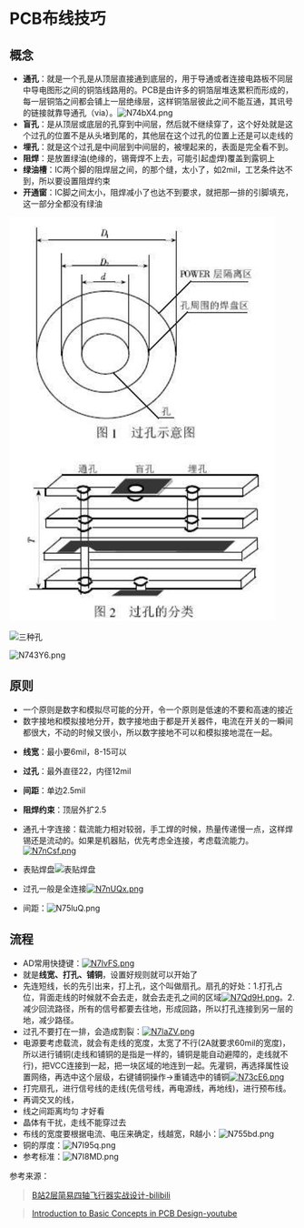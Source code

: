# PCB布线技巧

## 概念 
- **通孔**：就是一个孔是从顶层直接通到底层的，用于导通或者连接电路板不同层中导电图形之间的铜箔线路用的。PCB是由许多的铜箔层堆迭累积而形成的，每一层铜箔之间都会铺上一层绝缘层，这样铜箔层彼此之间不能互通，其讯号的链接就靠导通孔（via）。![N74bX4.png](https://s1.ax1x.com/2020/07/01/N74bX4.png)
- **盲孔**：是从顶层或底层的孔穿到中间层，然后就不继续穿了，这个好处就是这个过孔的位置不是从头堵到尾的，其他层在这个过孔的位置上还是可以走线的
- **埋孔**：就是这个过孔是中间层到中间层的，被埋起来的，表面是完全看不到。
- **阻焊**：是放置绿油(绝缘的，锡膏焊不上去，可能引起虚焊)覆盖到露铜上
- **绿油槽**：IC两个脚的阻焊层之间，的那个缝，太小了，如2mil，工艺条件达不到，所以要设置阻焊约束
- **开通窗**：IC脚之间太小，阻焊减小了也达不到要求，就把那一排的引脚填充，这一部分全都没有绿油

![过孔](https://raw.githubusercontent.com/AHGGG/ImageHosting/master/img/20200701170603.png "过孔")

![三种孔](http://file2.dzsc.com/data/16/11/02/9207_142643798.jpg "三种孔")

![N743Y6.png](https://s1.ax1x.com/2020/07/01/N743Y6.png)

## 原则
* 一个原则是数字和模拟尽可能的分开，令一个原则是低速的不要和高速的接近
* 数字接地和模拟接地分开，数字接地由于都是开关器件，电流在开关的一瞬间都很大，不动的时候又很小，所以数字接地不可以和模拟接地混在一起。
- **线宽**：最小要6mil，8-15可以
- **过孔**：最外直径22，内径12mil
- **间距**：单边2.5mil
- **阻焊约束**：顶层外扩2.5

- 通孔十字连接：载流能力相对较弱，手工焊的时候，热量传递慢一点，这样焊锡还是流动的。如果是机器贴，优先考虑全连接，考虑载流能力。[![N7nCsf.png](https://s1.ax1x.com/2020/07/01/N7nCsf.png)](https://imgchr.com/i/N7nCsf)
- 表贴焊盘![表贴焊盘](https://s1.ax1x.com/2020/07/01/N7nKyV.png)
- 过孔一般是全连接[![N7nUQx.png](https://s1.ax1x.com/2020/07/01/N7nUQx.png)](https://imgchr.com/i/N7nUQx)
- 间距：![N75luQ.png](https://s1.ax1x.com/2020/07/01/N75luQ.png)

## 流程
- AD常用快捷键：[![N7lvFS.png](https://s1.ax1x.com/2020/07/01/N7lvFS.png)](https://imgchr.com/i/N7lvFS)
- 就是**线宽、打孔、铺铜**，设置好规则就可以开始了
- 先连短线，长的先引出来，打上孔，这个叫做扇孔。扇孔的好处：1.打孔占位，背面走线的时候就不会去走，就会去走孔之间的区域[![N7Qd9H.png](https://s1.ax1x.com/2020/07/01/N7Qd9H.png)](https://imgchr.com/i/N7Qd9H)。2.减少回流路径，所有的信号都要去往地，形成回路，所以打孔连接到另一层的地，减少路径。
- 过孔不要打在一排，会造成割裂：[![N7laZV.png](https://s1.ax1x.com/2020/07/01/N7laZV.png)](https://imgchr.com/i/N7laZV)
- 电源要考虑载流，就会有走线的宽度，太宽了不行(2A就要求60mil的宽度)，所以进行铺铜(走线和铺铜的是指是一样的，铺铜是能自动避障的，走线就不行)，把VCC连接到一起，把一块区域的地连到一起。先灌铜，再选择属性设置网络，再选中这个层级，右键铺铜操作->重铺选中的铺铜[![N73cE6.png](https://s1.ax1x.com/2020/07/01/N73cE6.png)](https://imgchr.com/i/N73cE6)
- 打完扇孔，进行信号线的走线(先信号线，再电源线，再地线)，进行预布线。
- 再调交叉的线，
- 线之间距离均匀 才好看
- 晶体有干扰，走线不能穿过去
- 布线的宽度要根据电流、电压来确定，线越宽，R越小：![N755bd.png](https://s1.ax1x.com/2020/07/01/N755bd.png)
- 铜的厚度：![N7I95q.png](https://s1.ax1x.com/2020/07/01/N7I95q.png)
- 参考标准：![N7I8MD.png](https://s1.ax1x.com/2020/07/01/N7I8MD.png)

















参考来源：
>[B站2层简易四轴飞行器实战设计-bilibili](https://www.bilibili.com/video/BV1wt411n7gD) 

>[Introduction to Basic Concepts in PCB Design-youtube](https://www.youtube.com/watch?v=ESnDQl7ZM5o)
